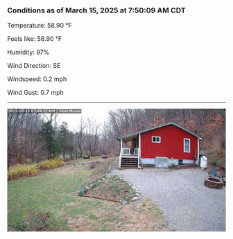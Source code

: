 ### Conditions as of March 15, 2025 at 7:50:09 AM CDT 

Temperature: 58.90 &deg;F

Feels like: 58.90 &deg;F

Humidity: 97%

Wind Direction: SE

Windspeed: 0.2 mph

Wind Gust: 0.7 mph

---

<img src="./images/latest.jpeg"/>

